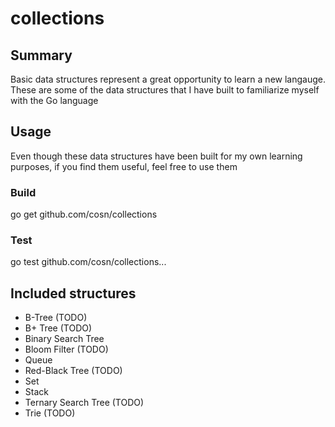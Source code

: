 collections
===========

## Summary

Basic data structures represent a great opportunity to learn a new langauge. 
These are some of the data structures that I have built to familiarize myself with the Go language

## Usage

Even though these data structures have been built for my own learning purposes, if you find them useful, feel free to use them

### Build

go get github.com/cosn/collections

### Test

go test github.com/cosn/collections...

## Included structures

- B-Tree (TODO)
- B+ Tree (TODO)
- Binary Search Tree
- Bloom Filter (TODO)
- Queue
- Red-Black Tree (TODO)
- Set
- Stack
- Ternary Search Tree (TODO)
- Trie (TODO)
